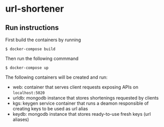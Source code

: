 # url-shortener

## Run instructions

First build the containers by running

`$ docker-compose build`

Then run the following commmand

`$ docker-compose up`

The following containers will be created and run:

- web: container that serves client requests exposing APIs on `localhost:5020`
- urldb: mongodb instance that stores shortenings requested by clients
- kgs: keygen service container that runs a deamon responsible of creating keys to be used as url alias
- keydb: mongodb instance that stores ready-to-use fresh keys (url aliases)